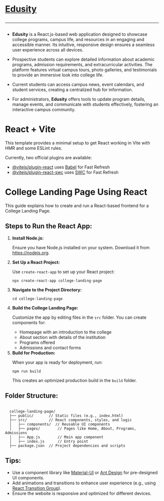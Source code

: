 <h1>
  <a href="https://edusity-six-beige.vercel.app/">
    <span>Edusity <hr></span>
  </a>
</h1>
<ul>
  <li><p><b>Edusity</b> is a React.js-based web application designed to showcase college programs, campus life, and resources in an engaging and accessible manner. Its intuitive, responsive design ensures a seamless user experience across all devices.</p></li>
  <li><p>Prospective students can explore detailed information about academic programs, admission requirements, and extracurricular activities. The platform features virtual campus tours, photo galleries, and testimonials to provide an immersive look into college life.</p></li>
  <li><p>Current students can access campus news, event calendars, and student services, creating a centralized hub for information.</p></li>
  <li><p>For administrators, <b>Edusity</b> offers tools to update program details, manage events, and communicate with students effectively, fostering an interactive campus community.</p></li>
</ul>

# React + Vite

This template provides a minimal setup to get React working in Vite with HMR and some ESLint rules.

Currently, two official plugins are available:

- [@vitejs/plugin-react](https://github.com/vitejs/vite-plugin-react/blob/main/packages/plugin-react/README.md) uses [Babel](https://babeljs.io/) for Fast Refresh
- [@vitejs/plugin-react-swc](https://github.com/vitejs/vite-plugin-react-swc) uses [SWC](https://swc.rs/) for Fast Refresh
<h1>College Landing Page Using React</h1>
<p>This guide explains how to create and run a React-based frontend for a College Landing Page.</p>
<h2>Steps to Run the React App:</h2>
<ol>
  <li>
    <b>Install Node.js:</b>
    <p>Ensure you have Node.js installed on your system. Download it from <a href="https://nodejs.org" target="_blank">https://nodejs.org</a>.</p>
  </li>
  <li>
    <b>Set Up a React Project:</b>
    <p>Use <code>create-react-app</code> to set up your React project:</p>
    <pre><code>npx create-react-app college-landing-page</code></pre>
  </li>
  <li>
    <b>Navigate to the Project Directory:</b>
    <pre><code>cd college-landing-page</code></pre>
  </li>
  <li>
    <b>Build the College Landing Page:</b>
    <p>Customize the app by editing files in the <code>src</code> folder. You can create components for:</p>
    <ul>
      <li>Homepage with an introduction to the college</li>
      <li>About section with details of the institution</li>
      <li>Programs offered</li>
      <li>Admissions and contact forms</li>
    </ul>
  </li>
  <li>
    <b>Build for Production:</b>
    <p>When your app is ready for deployment, run:</p>
    <pre><code>npm run build</code></pre>
    <p>This creates an optimized production build in the <code>build</code> folder.</p>
  </li>
</ol>

<h2>Folder Structure:</h2>
<pre><code>
  college-landing-page/
  ├── public/       // Static files (e.g., index.html)
  ├── src/          // React components, styles, and logic
  │   ├── components/  // Reusable UI components
  │   ├── pages/        // Pages like Home, About, Programs, Admissions
  │   ├── App.js        // Main app component
  │   ├── index.js      // Entry point
  ├── package.json  // Project dependencies and scripts
</code></pre>
<h2>Tips:</h2>
<ul>
  <li>Use a component library like <a href="https://mui.com/" target="_blank">Material-UI</a> or <a href="https://ant.design/" target="_blank">Ant Design</a> for pre-designed UI components.</li>
  <li>Add animations and transitions to enhance user experience (e.g., using <a href="https://reactcommunity.org/react-transition-group/" target="_blank">React Transition Group</a>).</li>
  <li>Ensure the website is responsive and optimized for different devices.</li>
</ul>
